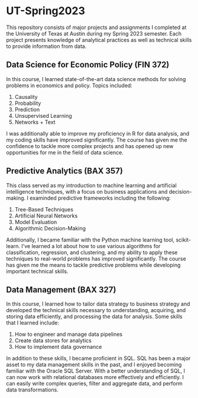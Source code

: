 # UT-Spring2023
This repository consists of major projects and assignments I completed at the University of Texas at Austin during my Spring 2023 semester. Each project presents knowledge of analytical practices as well as technical skills to provide information from data.

## Data Science for Economic Policy (FIN 372)
In this course, I learned state-of-the-art data science methods for solving problems in economics and policy. Topics included:
1) Causality
2) Probability
3) Prediction
4) Unsupervised Learning
5) Networks + Text

I was additionally able to improve my proficiency in R for data analysis, and my coding skills have improved significantly. The course has given me the confidence to tackle more complex projects and has opened up new opportunities for me in the field of data science.

## Predictive Analytics (BAX 357)
This class served as my introduction to machine learning and artificial intelligence techniques, with a focus on business applications and decision-making. I examinded predictive frameworks including the following:
1) Tree-Based Techniques
2) Artificial Neural Networks
3) Model Evaluation
4) Algorithmic Decision-Making

Additionally, I became familiar with the Python machine learning tool, scikit-learn. I've learned a lot about how to use various algorithms for classification, regression, and clustering, and my ability to apply these techniques to real-world problems has improved significantly. The course has given me the means to tackle predictive problems while developing important technical skills.

## Data Management (BAX 327)
In this course, I learned how to tailor data strategy to business strategy and developed the technical skills necessary to understanding, acquiring, and storing data efficiently, and processing the data for analysis. Some skills that I learned include:
1) How to engineer and manage data pipelines
2) Create data stores for analytics
3) How to implement data governance

In addition to these skills, I became proficient in SQL. SQL has been a major asset to my data management skills in the past, and I enjoyed becoming familiar with the Oracle SQL Server. With a better understanding of SQL, I can now work with relational databases more effectively and efficiently. I can easily write complex queries, filter and aggregate data, and perform data transformations.

